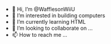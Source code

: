- 👋 Hi, I’m @WafflesonWiiU
- 👀 I’m interested in building computers
- 🌱 I’m currently learning HTML
- 💞️ I’m looking to collaborate on ...
- 📫 How to reach me ...

<!---
WafflesonWiiU/WafflesonWiiU is a ✨ special ✨ repository because its `README.md` (this file) appears on your GitHub profile.
You can click the Preview link to take a look at your changes.
--->
